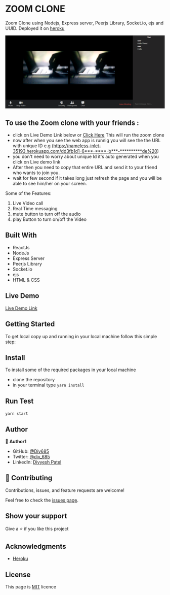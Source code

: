 # ZOOM CLONE

Zoom Clone using Nodejs, Express server, Peerjs Library, Socket.io, ejs and UUID. Deployed it on [heroku](https://www.heroku.com/)

![screenshot](./screencapture-zoom-clone.png)

## To use the Zoom clone with your friends :

- click on Live Demo Link below or [Click Here](https://nameless-inlet-35193.herokuapp.com/) This will run the zoom clone
- now after when you see the web app is runnig you will see the the URL with unique ID e.g (https://nameless-inlet-35193.herokuapp.com/dd3fb1d1-6***-****-b***-**********de%20)
- you don't need to worry about unique Id it's auto generated when you click on Live demo link
- After then you need to copy that entire URL and send it to your friend who wants to join you.
- wait for few second if it takes long just refresh the page and you will be able to see him/her on your screen.

Some of the Features:

1. Live Video call
2. Real Time messaging
3. mute button to turn off the audio
4. play Button to turn on/off the Video

## Built With

- ReactJs
- NodeJs
- Express Server
- Peerjs Library
- Socket.io
- ejs
- HTML & CSS

## Live Demo

[Live Demo Link](https://nameless-inlet-35193.herokuapp.com/)

## Getting Started

To get local copy up and running in your local machine follow this simple step:

## Install

To install some of the required packages in your local machine

- clone the repository
- in your terminal type `yarn install`

## Run Test

`yarn start`

## Author

:bust_in_silhouette: **Author1**

- GitHub: [@Div685](https://github.com/Div685)
- Twitter: [@div_685](https://twitter.com/div_685)
- LinkedIn: [Divyesh Patel](https://www.linkedin.com/in/divyesh-patel-2a15a6107)

## :handshake: Contributing

Contributions, issues, and feature requests are welcome!

Feel free to check the [issues page](https://github.com/Div685/Zoom-Clone/issues/).

## Show your support

Give a :star: if you like this project

## Acknowledgments

- [Heroku](https://www.heroku.com/)

## License

This page is [MIT](LICENSE/) licence
